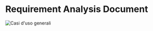 # Requirement Analysis Document

![Casi d'uso generali](https://andrea-augello.github.io/images/2018/11/casi-d-uso-generali.png)

